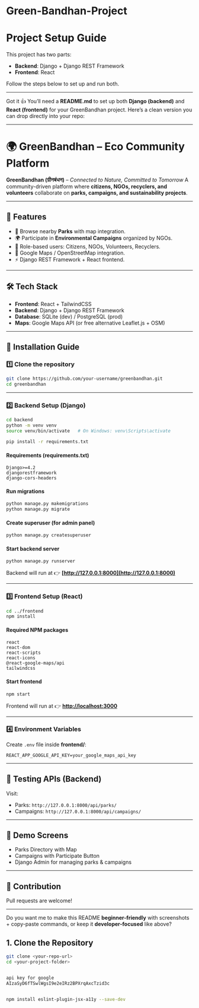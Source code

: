 # Green-Bandhan-Project
 
# Project Setup Guide

This project has two parts:
- **Backend**: Django + Django REST Framework
- **Frontend**: React

Follow the steps below to set up and run both.

---

Got it 👍 You’ll need a **README.md** to set up both **Django (backend)** and **React (frontend)** for your GreenBandhan project. Here’s a clean version you can drop directly into your repo:

---

# 🌍 GreenBandhan – Eco Community Platform

**GreenBandhan (ग्रीनबंधन)** – *Connected to Nature, Committed to Tomorrow*
A community-driven platform where **citizens, NGOs, recyclers, and volunteers** collaborate on **parks, campaigns, and sustainability projects**.

---

## 📌 Features

* 🌳 Browse nearby **Parks** with map integration.
* 🌍 Participate in **Environmental Campaigns** organized by NGOs.
* 👥 Role-based users: Citizens, NGOs, Volunteers, Recyclers.
* 📍 Google Maps / OpenStreetMap integration.
* ⚡ Django REST Framework + React frontend.

---

## 🛠 Tech Stack

* **Frontend**: React + TailwindCSS
* **Backend**: Django + Django REST Framework
* **Database**: SQLite (dev) / PostgreSQL (prod)
* **Maps**: Google Maps API (or free alternative Leaflet.js + OSM)

---

## 🚀 Installation Guide

### 1️⃣ Clone the repository

```bash
git clone https://github.com/your-username/greenbandhan.git
cd greenbandhan
```

---

### 2️⃣ Backend Setup (Django)

```bash
cd backend
python -m venv venv
source venv/bin/activate   # On Windows: venv\Scripts\activate

pip install -r requirements.txt
```

#### Requirements (requirements.txt)

```
Django>=4.2
djangorestframework
django-cors-headers
```

#### Run migrations

```bash
python manage.py makemigrations
python manage.py migrate
```

#### Create superuser (for admin panel)

```bash
python manage.py createsuperuser
```

#### Start backend server

```bash
python manage.py runserver
```

Backend will run at 👉 **[http://127.0.0.1:8000](http://127.0.0.1:8000)**

---

### 3️⃣ Frontend Setup (React)

```bash
cd ../frontend
npm install
```

#### Required NPM packages

```
react
react-dom
react-scripts
react-icons
@react-google-maps/api
tailwindcss
```

#### Start frontend

```bash
npm start
```

Frontend will run at 👉 **[http://localhost:3000](http://localhost:3000)**

---

### 4️⃣ Environment Variables

Create `.env` file inside **frontend/**:

```
REACT_APP_GOOGLE_API_KEY=your_google_maps_api_key
```

---

## 🧪 Testing APIs (Backend)

Visit:

* Parks: `http://127.0.0.1:8000/api/parks/`
* Campaigns: `http://127.0.0.1:8000/api/campaigns/`

---

## 📸 Demo Screens

* Parks Directory with Map
* Campaigns with Participate Button
* Django Admin for managing parks & campaigns

---

## 🤝 Contribution

Pull requests are welcome!

---

Do you want me to make this README **beginner-friendly** with screenshots + copy-paste commands, or keep it **developer-focused** like above?


## 1. Clone the Repository
```bash
git clone <your-repo-url>
cd <your-project-folder>


api key for google 
AIzaSyD6fTSwlWgsI9e2eIRz2BPXrqAxcTzid3c


npm install eslint-plugin-jsx-a11y --save-dev
